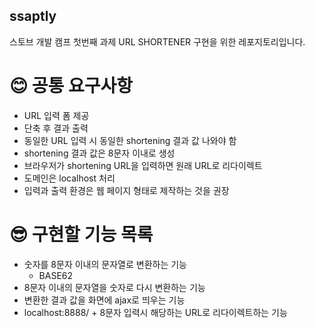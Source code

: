 ## ssaptly
스토브 개발 캠프 첫번째 과제 URL SHORTENER 구현을 위한 레포지토리입니다.

# 😊 공통 요구사항
- URL 입력 폼 제공
- 단축 후 결과 출력
- 동일한 URL 입력 시 동일한 shortening 결과 값 나와야 함
- shortening 결과 값은 8문자 이내로 생성
- 브라우저가 shortening URL을 입력하면 원래 URL로 리다이렉트
- 도메인은 localhost 처리
- 입력과 출력 환경은 웹 페이지 형태로 제작하는 것을 권장

# 😎 구현할 기능 목록
- 숫자를 8문자 이내의 문자열로 변환하는 기능
  - BASE62
- 8문자 이내의 문자열을 숫자로 다시 변환하는 기능
- 변환한 결과 값을 화면에 ajax로 띄우는 기능
- localhost:8888/ + 8문자 입력시 해당하는 URL로 리다이렉트하는 기능

